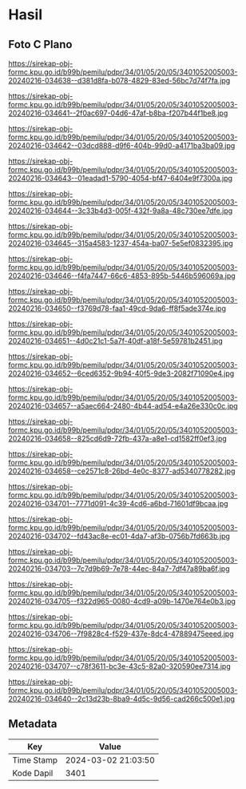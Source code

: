 # Hasil

## Foto C Plano

https://sirekap-obj-formc.kpu.go.id/b99b/pemilu/pdpr/34/01/05/20/05/3401052005003-20240216-034638--d381d8fa-b078-4829-83ed-56bc7d74f7fa.jpg

https://sirekap-obj-formc.kpu.go.id/b99b/pemilu/pdpr/34/01/05/20/05/3401052005003-20240216-034641--2f0ac697-04d6-47af-b8ba-f207b44f1be8.jpg

https://sirekap-obj-formc.kpu.go.id/b99b/pemilu/pdpr/34/01/05/20/05/3401052005003-20240216-034642--03dcd888-d9f6-404b-99d0-a4171ba3ba09.jpg

https://sirekap-obj-formc.kpu.go.id/b99b/pemilu/pdpr/34/01/05/20/05/3401052005003-20240216-034643--01eadad1-5790-4054-bf47-6404e9f7300a.jpg

https://sirekap-obj-formc.kpu.go.id/b99b/pemilu/pdpr/34/01/05/20/05/3401052005003-20240216-034644--3c33b4d3-005f-432f-9a8a-48c730ee7dfe.jpg

https://sirekap-obj-formc.kpu.go.id/b99b/pemilu/pdpr/34/01/05/20/05/3401052005003-20240216-034645--315a4583-1237-454a-ba07-5e5ef0832395.jpg

https://sirekap-obj-formc.kpu.go.id/b99b/pemilu/pdpr/34/01/05/20/05/3401052005003-20240216-034646--f4fa7447-66c6-4853-895b-5446b596069a.jpg

https://sirekap-obj-formc.kpu.go.id/b99b/pemilu/pdpr/34/01/05/20/05/3401052005003-20240216-034650--f3769d78-faa1-49cd-9da6-ff8f5ade374e.jpg

https://sirekap-obj-formc.kpu.go.id/b99b/pemilu/pdpr/34/01/05/20/05/3401052005003-20240216-034651--4d0c21c1-5a7f-40df-a18f-5e59781b2451.jpg

https://sirekap-obj-formc.kpu.go.id/b99b/pemilu/pdpr/34/01/05/20/05/3401052005003-20240216-034652--6ced6352-9b94-40f5-9de3-2082f71090e4.jpg

https://sirekap-obj-formc.kpu.go.id/b99b/pemilu/pdpr/34/01/05/20/05/3401052005003-20240216-034657--a5aec664-2480-4b44-ad54-e4a26e330c0c.jpg

https://sirekap-obj-formc.kpu.go.id/b99b/pemilu/pdpr/34/01/05/20/05/3401052005003-20240216-034658--825cd6d9-72fb-437a-a8e1-cd1582ff0ef3.jpg

https://sirekap-obj-formc.kpu.go.id/b99b/pemilu/pdpr/34/01/05/20/05/3401052005003-20240216-034658--ce2571c8-26bd-4e0c-8377-ad5340778282.jpg

https://sirekap-obj-formc.kpu.go.id/b99b/pemilu/pdpr/34/01/05/20/05/3401052005003-20240216-034701--7771d091-4c39-4cd6-a6bd-71601df9bcaa.jpg

https://sirekap-obj-formc.kpu.go.id/b99b/pemilu/pdpr/34/01/05/20/05/3401052005003-20240216-034702--fd43ac8e-ec01-4da7-af3b-0756b7fd663b.jpg

https://sirekap-obj-formc.kpu.go.id/b99b/pemilu/pdpr/34/01/05/20/05/3401052005003-20240216-034703--7c7d9b69-7e78-44ec-84a7-7df47a89ba6f.jpg

https://sirekap-obj-formc.kpu.go.id/b99b/pemilu/pdpr/34/01/05/20/05/3401052005003-20240216-034705--f322d965-0080-4cd9-a09b-1470e764e0b3.jpg

https://sirekap-obj-formc.kpu.go.id/b99b/pemilu/pdpr/34/01/05/20/05/3401052005003-20240216-034706--7f9828c4-f529-437e-8dc4-47889475eeed.jpg

https://sirekap-obj-formc.kpu.go.id/b99b/pemilu/pdpr/34/01/05/20/05/3401052005003-20240216-034707--c78f3611-bc3e-43c5-82a0-320590ee7314.jpg

https://sirekap-obj-formc.kpu.go.id/b99b/pemilu/pdpr/34/01/05/20/05/3401052005003-20240216-034640--2c13d23b-8ba9-4d5c-9d56-cad266c500e1.jpg


## Metadata

| Key        | Value               |
| ---------- | ------------------- |
| Time Stamp | 2024-03-02 21:03:50 |
| Kode Dapil | 3401                |



